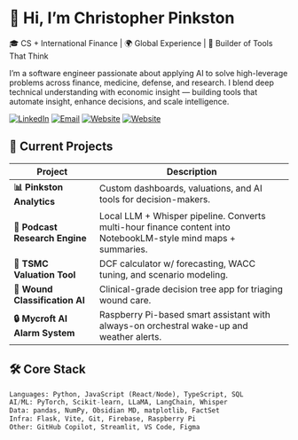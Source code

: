 # 👋 Hi, I’m Christopher Pinkston

🎓 CS + International Finance | 🌍 Global Experience | 🧠 Builder of Tools That Think

I’m a software engineer passionate about applying AI to solve high-leverage problems across finance, medicine, defense, and research. I blend deep technical understanding with economic insight — building tools that automate insight, enhance decisions, and scale intelligence.

[![LinkedIn](https://img.shields.io/badge/-LinkedIn-0A66C2?style=for-the-badge&logo=linkedin&logoColor=white)](https://linkedin.com/in/christopherpinkston)
[![Email](https://img.shields.io/badge/-Email-EA4335?style=for-the-badge&logo=gmail&logoColor=white)](mailto:chris@pinkstonanalytics.com)
[![Website](https://img.shields.io/badge/-Website-000000?style=for-the-badge&logo=firefox&logoColor=white)](https://pinkstonanalytics.com)
[![Website](https://img.shields.io/badge/-Website-000000?style=for-the-badge&logo=firefox&logoColor=white)](https://christopherpinkston.com)

## 🚀 Current Projects

| Project | Description | 
|--------|-------------|
| **📊 Pinkston Analytics** | Custom dashboards, valuations, and AI tools for decision-makers. 
| **🧠 Podcast Research Engine** | Local LLM + Whisper pipeline. Converts multi-hour finance content into NotebookLM-style mind maps + summaries. |
| **💸 TSMC Valuation Tool** | DCF calculator w/ forecasting, WACC tuning, and scenario modeling. |
| **🧬 Wound Classification AI** | Clinical-grade decision tree app for triaging wound care. |
| **🔒 Mycroft AI Alarm System** | Raspberry Pi-based smart assistant with always-on orchestral wake-up and weather alerts.|

## 🛠️ Core Stack

```python
Languages: Python, JavaScript (React/Node), TypeScript, SQL  
AI/ML: PyTorch, Scikit-learn, LLaMA, LangChain, Whisper  
Data: pandas, NumPy, Obsidian MD, matplotlib, FactSet  
Infra: Flask, Vite, Git, Firebase, Raspberry Pi  
Other: GitHub Copilot, Streamlit, VS Code, Figma  
